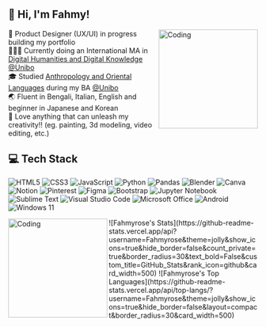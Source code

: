 ## 🥰 Hi, I'm Fahmy!​
<img align="right" alt="Coding" width="200" src="https://media.tenor.com/KdkhCJ65m0sAAAAi/peach-goma-peach-and-goma.gif">

🐣​ Product Designer (UX/UI) in progress building my portfolio<br/>
👩🏽‍💻 Currently doing an International MA in [Digital Humanities and Digital Knowledge](https://corsi.unibo.it/2cycle/DigitalHumanitiesKnowledge) [@Unibo](https://www.unibo.it/)<br/>
🎓 Studied [Anthropology and Oriental Languages](https://corsi.unibo.it/laurea/ScienzeAntropologiche) during my BA [@Unibo](https://www.unibo.it/)<br/>
🌏 Fluent in Bengali, Italian, English and beginner in Japanese and Korean<br/>
🎨​ Love anything that can unleash my creativity!! (eg. painting, 3d modeling, video editing, etc.)<br/>


<!-- tech stack from https://github.com/Ileriayo/markdown-badges --> 
## 💻 Tech Stack
![HTML5](https://img.shields.io/badge/html5-%23E34F26.svg?style=plastic&logo=html5&logoColor=white)
![CSS3](https://img.shields.io/badge/css3-%231572B6.svg?style=plastic&logo=css3&logoColor=white)
![JavaScript](https://img.shields.io/badge/javascript-%23323330.svg?style=plastic&logo=javascript&logoColor=%23F7DF1E)
![Python](https://img.shields.io/badge/python-3670A0?style=plastic&logo=python&logoColor=ffdd54)
![Pandas](https://img.shields.io/badge/pandas-%23150458.svg?style=plastic&logo=pandas&logoColor=white)
![Blender](https://img.shields.io/badge/blender-%23F5792A.svg?style=plastic&logo=blender&logoColor=white)
![Canva](https://img.shields.io/badge/Canva-%2300C4CC.svg?style=plastic&logo=Canva&logoColor=white)
![Notion](https://img.shields.io/badge/Notion-%23000000.svg?style=plastic&logo=notion&logoColor=white)
![Pinterest](https://img.shields.io/badge/Pinterest-%23E60023.svg?style=plastic&logo=Pinterest&logoColor=white)
![Figma](https://img.shields.io/badge/figma-%23F24E1E.svg?style=plastic&logo=figma&logoColor=white)
![Bootstrap](https://img.shields.io/badge/bootstrap-%238511FA.svg?style=plastic&logo=bootstrap&logoColor=white)
![Jupyter Notebook](https://img.shields.io/badge/jupyter-%23FA0F00.svg?style=plastic&logo=jupyter&logoColor=white)
![Sublime Text](https://img.shields.io/badge/sublime_text-%23575757.svg?style=plastic&logo=sublime-text&logoColor=important)
![Visual Studio Code](https://img.shields.io/badge/Visual%20Studio%20Code-0078d7.svg?style=plastic&logo=visual-studio-code&logoColor=white)
![Microsoft Office](https://img.shields.io/badge/Microsoft_Office-D83B01?style=plastic&logo=microsoft-office&logoColor=white)
![Android](https://img.shields.io/badge/Android-3DDC84?style=plastic&logo=android&logoColor=white)
![Windows 11](https://img.shields.io/badge/Windows%2011-%230079d5.svg?style=plastic&logo=Windows%2011&logoColor=white)

<!-- used github stats generator froom google and used API from anuraghazra/github-readme-stats
DenverCoder1/github-readme-streak-stats -->

<!-- yeah the spacing is like this to put them side by side!! i didn't find any other solution!! -->
<img align="left" alt="Coding" width="200" src="https://tenor.com/it/view/repo-repo-i-love-gif-10145209781061238747.gif">
![Fahmyrose's Stats](https://github-readme-stats.vercel.app/api?username=Fahmyrose&theme=jolly&show_icons=true&hide_border=false&count_private=true&border_radius=30&text_bold=False&custom_title=GitHub_Stats&rank_icon=github&card_width=500)    ![Fahmyrose's Top Languages](https://github-readme-stats.vercel.app/api/top-langs/?username=Fahmyrose&theme=jolly&show_icons=true&hide_border=false&layout=compact&border_radius=30&card_width=500)
